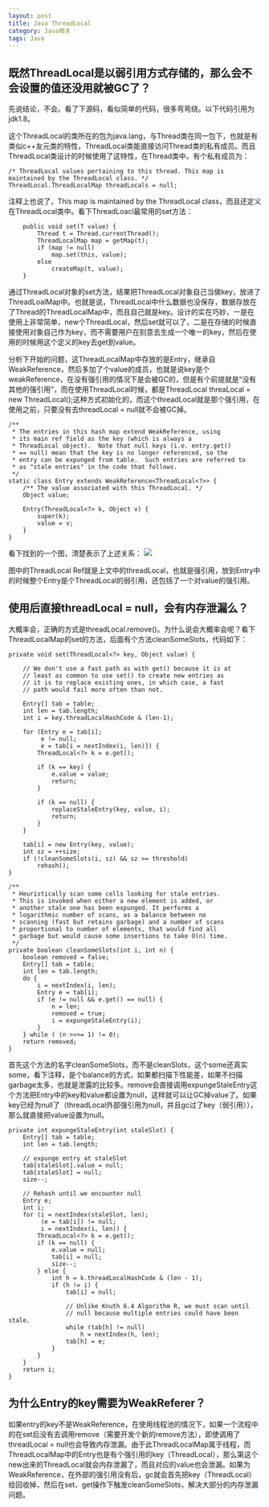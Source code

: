 ```yaml
---
layout: post
title: Java ThreadLocal
category: Java相关
tags: Java
---
```


## 既然ThreadLocal是以弱引用方式存储的，那么会不会设置的值还没用就被GC了？

先说结论，不会。看了下源码，看似简单的代码，很多弯弯绕。以下代码引用为jdk1.8。  

这个ThreadLocal的类所在的包为java.lang，与Thread类在同一包下，也就是有类似c++友元类的特性，ThreadLocal类能直接访问Thread类的私有成员。而且ThreadLocal类设计的时候使用了这特性，在Thread类中，有个私有成员为：

```
/* ThreadLocal values pertaining to this thread. This map is maintained by the ThreadLocal class. */
ThreadLocal.ThreadLocalMap threadLocals = null;
```

注释上也说了，This map is maintained by the ThreadLocal class，而且还定义在ThreadLocal类中。看下ThreadLoacl最常用的set方法：

```
    public void set(T value) {
        Thread t = Thread.currentThread();
        ThreadLocalMap map = getMap(t);
        if (map != null)
            map.set(this, value);
        else
            createMap(t, value);
    }
```

通过ThreadLocal对象的set方法，结果把ThreadLocal对象自己当做key，放进了ThreadLoalMap中。也就是说，ThreadLocal中什么数据也没保存，数据存放在了Thread的ThreadLocalMap中，而且自己就是key。设计的实在巧妙，一是在使用上非常简单，new个ThreadLocal，然后set就可以了，二是在存储的时候直接使用对象自己作为key，而不需要用户在刻意去生成一个唯一的key，然后在使用的时候用这个定义的key去get到value。

分析下开始的问题，这ThreadLocalMap中存放的是Entry，继承自WeakReference，然后多加了个value的成员，也就是说key是个weakReference，在没有强引用的情况下是会被GC的，但是有个前提就是“没有其他的强引用”，而在使用ThreadLocal时候，都是ThreadLocal threaLocal = new ThreadLocal();这种方式初始化的，而这个threadLocal就是那个强引用，在使用之前，只要没有去threadLocal = null就不会被GC掉。
```
/**
 * The entries in this hash map extend WeakReference, using
 * its main ref field as the key (which is always a
 * ThreadLocal object).  Note that null keys (i.e. entry.get()
 * == null) mean that the key is no longer referenced, so the
 * entry can be expunged from table.  Such entries are referred to
 * as "stale entries" in the code that follows.
 */
static class Entry extends WeakReference<ThreadLocal<?>> {
    /** The value associated with this ThreadLocal. */
    Object value;

    Entry(ThreadLocal<?> k, Object v) {
        super(k);
        value = v;
    }
}
```

看下找到的一个图，清楚表示了上述关系：
![](https://user-gold-cdn.xitu.io/2018/4/3/162896ab1a1d1e2e?imageView2/0/w/1280/h/960/format/webp/ignore-error/1)

图中的ThreadLocal Ref就是上文中的threadLocal，也就是强引用，放到Entry中的时候整个Entry是个ThreadLocal的弱引用，还包括了一个对value的强引用。


## 使用后直接threadLocal = null，会有内存泄漏么？

大概率会，正确的方式是threadLocal.remove()。为什么说会大概率会呢？看下ThreadLocalMap的set的方法，后面有个方法cleanSomeSlots，代码如下：

```
private void set(ThreadLocal<?> key, Object value) {

    // We don't use a fast path as with get() because it is at
    // least as common to use set() to create new entries as
    // it is to replace existing ones, in which case, a fast
    // path would fail more often than not.

    Entry[] tab = table;
    int len = tab.length;
    int i = key.threadLocalHashCode & (len-1);

    for (Entry e = tab[i];
         e != null;
         e = tab[i = nextIndex(i, len)]) {
        ThreadLocal<?> k = e.get();

        if (k == key) {
            e.value = value;
            return;
        }

        if (k == null) {
            replaceStaleEntry(key, value, i);
            return;
        }
    }

    tab[i] = new Entry(key, value);
    int sz = ++size;
    if (!cleanSomeSlots(i, sz) && sz >= threshold)
        rehash();
}

/**
 * Heuristically scan some cells looking for stale entries.
 * This is invoked when either a new element is added, or
 * another stale one has been expunged. It performs a
 * logarithmic number of scans, as a balance between no
 * scanning (fast but retains garbage) and a number of scans
 * proportional to number of elements, that would find all
 * garbage but would cause some insertions to take O(n) time.
 */
private boolean cleanSomeSlots(int i, int n) {
    boolean removed = false;
    Entry[] tab = table;
    int len = tab.length;
    do {
        i = nextIndex(i, len);
        Entry e = tab[i];
        if (e != null && e.get() == null) {
            n = len;
            removed = true;
            i = expungeStaleEntry(i);
        }
    } while ( (n >>>= 1) != 0);
    return removed;
}
```
首先这个方法的名字cleanSomeSlots，而不是cleanSlots，这个some还真实some，看下注释，是个balance的方式，如果都扫描下性能差，如果不扫描garbage太多，也就是泄露的比较多。remove会直接调用expungeStaleEntry这个方法把Entry中的key和value都设置为null，这样就可以让GC掉value了。如果key已经为null了（threadLocal外部强引用为null，并且gc过了key（弱引用）），那么就直接把value设置为null。

```
private int expungeStaleEntry(int staleSlot) {
    Entry[] tab = table;
    int len = tab.length;

    // expunge entry at staleSlot
    tab[staleSlot].value = null;
    tab[staleSlot] = null;
    size--;

    // Rehash until we encounter null
    Entry e;
    int i;
    for (i = nextIndex(staleSlot, len);
         (e = tab[i]) != null;
         i = nextIndex(i, len)) {
        ThreadLocal<?> k = e.get();
        if (k == null) {
            e.value = null;
            tab[i] = null;
            size--;
        } else {
            int h = k.threadLocalHashCode & (len - 1);
            if (h != i) {
                tab[i] = null;

                // Unlike Knuth 6.4 Algorithm R, we must scan until
                // null because multiple entries could have been stale.
                while (tab[h] != null)
                    h = nextIndex(h, len);
                tab[h] = e;
            }
        }
    }
    return i;
}
```

## 为什么Entry的key需要为WeakReferer？
如果entry的key不是WeakReference，在使用线程池的情况下，如果一个流程中的在set后没有去调用remove（需要开发个新的remove方法），即使调用了threadLocal = null也会导致内存泄漏。由于此ThreadLocalMap属于线程，而ThreadLocalMap中的Entry也是有个强引用的key（ThreadLocal），那么第这个new出来的ThreadLocal就会内存泄漏了，而且对应的value也会泄漏。如果为WeakReference，在外部的强引用没有后，gc就会首先把key（ThreadLocal）给回收掉，然后在set、get操作下触发cleanSomeSlots，解决大部分的内存泄漏问题。


